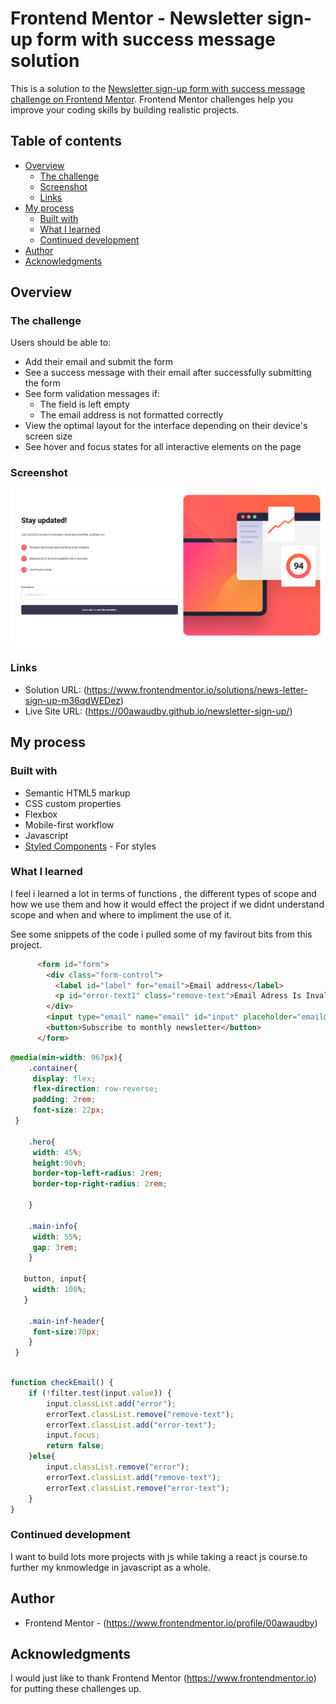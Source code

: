# Frontend Mentor - Newsletter sign-up form with success message solution

This is a solution to the [Newsletter sign-up form with success message challenge on Frontend Mentor](https://www.frontendmentor.io/challenges/newsletter-signup-form-with-success-message-3FC1AZbNrv). Frontend Mentor challenges help you improve your coding skills by building realistic projects. 

## Table of contents

- [Overview](#overview)
  - [The challenge](#the-challenge)
  - [Screenshot](#screenshot)
  - [Links](#links)
- [My process](#my-process)
  - [Built with](#built-with)
  - [What I learned](#what-i-learned)
  - [Continued development](#continued-development)
- [Author](#author)
- [Acknowledgments](#acknowledgments)



## Overview

### The challenge

Users should be able to:

- Add their email and submit the form
- See a success message with their email after successfully submitting the form
- See form validation messages if:
  - The field is left empty
  - The email address is not formatted correctly
- View the optimal layout for the interface depending on their device's screen size
- See hover and focus states for all interactive elements on the page

### Screenshot

![](./assets/images/project-snap.png)


### Links

- Solution URL: (https://www.frontendmentor.io/solutions/news-letter-sign-up-m36qdWEDez)
- Live Site URL: (https://00awaudby.github.io/newsletter-sign-up/)

## My process

### Built with

- Semantic HTML5 markup
- CSS custom properties
- Flexbox
- Mobile-first workflow
- Javascript
- [Styled Components](https://styled-components.com/) - For styles



### What I learned

I feel i learned a lot in terms of functions , the different types of scope and how we use them and how it would effect the project if we didnt understand scope and when and where to impliment the use of it.

See some snippets of the code i pulled some of my favirout bits from this project.

```html
      <form id="form">
        <div class="form-control">
          <label id="label" for="email">Email address</label>
          <p id="error-text1" class="remove-text">Email Adress Is Invalid!</p>
        </div>
        <input type="email" name="email" id="input" placeholder="email@company.com">
        <button>Subscribe to monthly newsletter</button>
      </form>
```
```css
@media(min-width: 967px){
    .container{
     display: flex;
     flex-direction: row-reverse;
     padding: 2rem;
     font-size: 22px;
 }
 
    .hero{
     width: 45%;
     height:90vh;
     border-top-left-radius: 2rem;
     border-top-right-radius: 2rem;
     
    }
 
    .main-info{
     width: 55%;
     gap: 3rem;
    }
 
   button, input{
     width: 100%;
   }
 
    .main-inf-header{
     font-size:70px;
    }
 }
 

```
```js
function checkEmail() {
    if (!filter.test(input.value)) {
        input.classList.add("error");
        errorText.classList.remove("remove-text");
        errorText.classList.add("error-text");
        input.focus;
        return false;
    }else{
        input.classList.remove("error");
        errorText.classList.add("remove-text");
        errorText.classList.remove("error-text");
    }
}
```

### Continued development

I want to build lots more projects with js while taking a react js course.to further my knmowledge in javascript as a whole.

## Author


- Frontend Mentor - (https://www.frontendmentor.io/profile/00awaudby)



## Acknowledgments

I would just like to thank Frontend Mentor (https://www.frontendmentor.io) for putting these challenges up.


